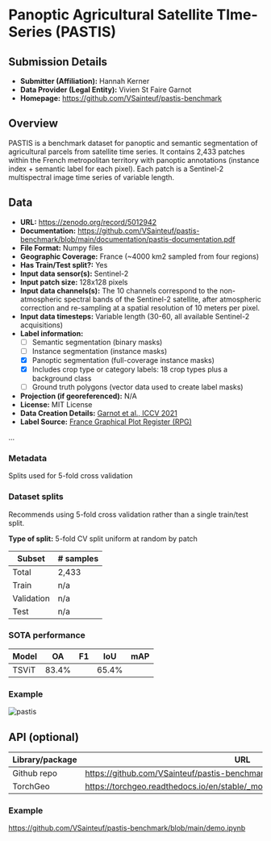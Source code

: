 # Panoptic Agricultural Satellite TIme-Series (PASTIS)

## Submission Details

- **Submitter (Affiliation):** Hannah Kerner
- **Data Provider (Legal Entity):** Vivien St Faire Garnot
- **Homepage:** https://github.com/VSainteuf/pastis-benchmark

## Overview

PASTIS is a benchmark dataset for panoptic and semantic segmentation of agricultural parcels from satellite time series. 
It contains 2,433 patches within the French metropolitan territory with panoptic annotations (instance index + semantic label for each pixel). 
Each patch is a Sentinel-2 multispectral image time series of variable length.

## Data

<!-- Any important information about your ML benchmark field boundary dataset and metadata,
e.g. what satellite datasets were used. -->

- **URL:** https://zenodo.org/record/5012942 
- **Documentation:** https://github.com/VSainteuf/pastis-benchmark/blob/main/documentation/pastis-documentation.pdf
- **File Format:** Numpy files
- **Geographic Coverage:** France (~4000 km2 sampled from four regions)
- **Has Train/Test split?:** Yes
- **Input data sensor(s):** Sentinel-2
- **Input patch size:** 128x128 pixels
- **Input data channels(s):** The 10 channels correspond to the non-atmospheric spectral bands of the Sentinel-2 satellite, after atmospheric correction and re-sampling at a spatial resolution of 10 meters per pixel.
- **Input data timesteps:** Variable length (30-60, all available Sentinel-2 acquisitions)
- **Label information:**
  - [ ] Semantic segmentation (binary masks)
  - [ ] Instance segmentation (instance masks)
  - [x] Panoptic segmentation (full-coverage instance masks)
  - [x] Includes crop type or category labels: 18 crop types plus a background class
  - [ ] Ground truth polygons (vector data used to create label masks)
- **Projection (if georeferenced):** N/A
- **License:** MIT License
- **Data Creation Details:** [Garnot et al., ICCV 2021](https://openaccess.thecvf.com/content/ICCV2021/papers/Garnot_Panoptic_Segmentation_of_Satellite_Image_Time_Series_With_Convolutional_Temporal_ICCV_2021_paper.pdf)
- **Label Source:** [France Graphical Plot Register (RPG)](https://www.data.gouv.fr/fr/datasets/registre-parcellaire-graphique-rpg-contours-des-parcelles-et-ilots-culturaux-et-leur-groupe-de-cultures-majoritaire/)

...

### Metadata
Splits used for 5-fold cross validation

### Dataset splits
Recommends using 5-fold cross validation rather than a single train/test split.

**Type of split:** 5-fold CV split uniform at random by patch

| Subset | # samples |
| ----- | -------- |
| Total | 2,433 |
| Train | n/a |
| Validation | n/a |
| Test | n/a |

### SOTA performance

<!-- If the dataset was published with state-of-the-art (SOTA) performance for benchmarking, include those metrics here. -->

| Model | OA | F1 | IoU | mAP |
| ----- | -- | -- | --- | --- |
| TSViT | 83.4%	|  | 65.4% | | |

### Example

![pastis](https://github.com/VSainteuf/pastis-benchmark/raw/main/images/predictions.png)

## API (optional)

<!-- If the dataset provides an API, python package, or other software for loading the dataset, 
include details about it here. -->

| Library/package | URL | 
| -------- | --- |
| Github repo | https://github.com/VSainteuf/pastis-benchmark |
| TorchGeo | https://torchgeo.readthedocs.io/en/stable/_modules/torchgeo/datasets/pastis.html | 

### Example

https://github.com/VSainteuf/pastis-benchmark/blob/main/demo.ipynb
